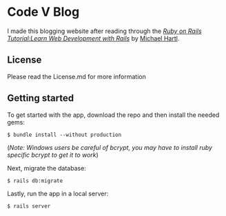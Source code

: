 # Code V Blog

I made this blogging website after reading through the
[*Ruby on Rails Tutorial:Learn Web Development with Rails*](http://www.railstutorial.org/)
by [Michael Hartl](http://www.michaelhartl.com/).

## License

Please read the License.md for more information

## Getting started

To get started with the app, download the repo and then install the needed gems:

```
$ bundle install --without production
```
(*Note: Windows users be careful of bcrypt, you may have to install
ruby specific bcrypt to get it to work*)

Next, migrate the database:

```
$ rails db:migrate
```

Lastly, run the app in a local server:

```
$ rails server
```
